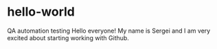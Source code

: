 # hello-world
QA automation testing
Hello everyone! My name is Sergei and I am very excited about starting working with Github.
